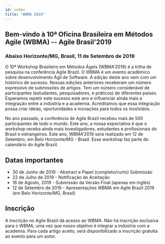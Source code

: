 ```yaml
---
id: index
title: "WBMA 2019"
---
```


## Bem-vindo à 10ª Oficina Brasileira em Métodos Agile (WBMA) -- Agile Brasil'2019

### Abaixo Horizonte/MG, Brasil, 11 de Setembro de 2019

O 10ª Workshop Brasileiro em Métodos Ágeis (WBMA'2019) é a trilha de pesquisa na conferência Agile Brazil. O WBMA é um evento acadêmico sobre desenvolvimento Ágil de Software. A edição deste ano vem com um histórico de sucesso. Nossas edições anteriores receberam um número expressivo de submissões de artigos. Tem um número considerável de participantes (estudantes, pesquisadores, e práticos) de diferentes países. Esperamos repetir este sucesso este ano e influenciar ainda mais a integração entre a indústria e a academia. Acreditamos que essa integração possa criar ideias, oportunidades e inovações para todos os involvidos.

No ano passado, a conferência de Agile Brazil recebeu mais de 500 participantes de todo o mundo. Este ano, a nossa expectativa é que o workshop receba ainda mais investigadores, estudantes e profissionais do Brasil e estrangeiros. Este ano, WBMA'2019 será realizado em 12 de Setembro, em Belo Horizonte/MG - Brasil. Esse workshop faz parte do calendário do Agile Brazil.

## Datas importantes

- 30 de Junho de 2019 - Abstract e Papel (completo/curto) Submissão
- 22 de Julho de 2019 - Notificação de Aceitação
- 16 de Agosto, 2019 - Submissão da Versão Final (apenas em inglês)
- 12 de Setembro de 2019 - Apresentações WBMA em Agile Brazil 2019 (em Belo Horizonte/MG, Brasil)

## Inscrição

A inscrição no Agile Brazil dá acesso ao WBMA. Não há inscrição exclusiva para o WBMA, uma vez que nosso objetivo é integrar a indústria com a academia. Para cada artigo aceito, será disponibilizado a inscrição gratuita ao evento para um autor.